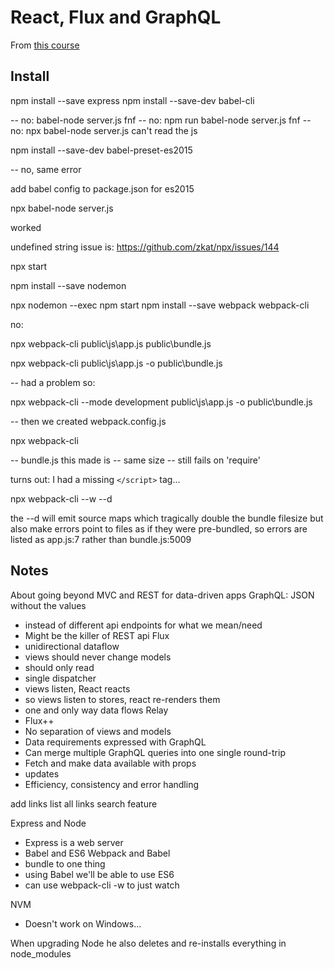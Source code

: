 # React, Flux and GraphQL

From [this course](https://app.pluralsight.com/player?course=react-apps-with-relay-graphql-flux&author=samer-buna&name=react-apps-with-relay-graphql-flux-m1&clip=0&mode=live)

## Install 

npm install --save express
npm install --save-dev babel-cli

-- no: babel-node server.js
fnf
-- no: npm run babel-node server.js
fnf
-- no: npx babel-node server.js
can't read the js

npm install --save-dev babel-preset-es2015

-- no, same error

add babel config to package.json for es2015

npx babel-node server.js 

worked

undefined string issue is: https://github.com/zkat/npx/issues/144

npx start

npm install --save nodemon

npx nodemon --exec npm start
npm install --save webpack webpack-cli

no: 

npx webpack-cli public\js\app.js public\bundle.js

npx webpack-cli public\js\app.js -o public\bundle.js

-- had a problem so: 

npx webpack-cli --mode development public\js\app.js -o public\bundle.js

-- then we created webpack.config.js

npx webpack-cli 

-- bundle.js this made is 
-- same size
-- still fails on 'require'

turns out: I had a missing ```</script>``` tag... 

npx webpack-cli --w --d

the --d will emit source maps which tragically double the bundle filesize but also make errors point to files as if they were pre-bundled, so errors are listed as app.js:7 rather than bundle.js:5009

## Notes

About going beyond MVC and REST for data-driven apps
GraphQL: JSON without the values
  * instead of different api endpoints for what we mean/need
  * Might be the killer of REST api
Flux
  * unidirectional dataflow
  * views should never change models
  * should only read
  * single dispatcher
  * views listen, React reacts
  * so views listen to stores, react re-renders them
  * one and only way data flows
Relay
  * Flux++
  * No separation of views and models
  * Data requirements expressed with GraphQL
  * Can merge multiple GraphQL queries into one single round-trip
  * Fetch and make data available with props
  * updates 
  * Efficiency, consistency and error handling

add links
list all links
search feature

Express and Node
  * Express is a web server
  * Babel and ES6
Webpack and Babel
  * bundle to one thing
  * using Babel we'll be able to use ES6
  * can use webpack-cli -w to just watch

NVM
 * Doesn't work on Windows...
 
When upgrading Node he also deletes and re-installs everything in node_modules